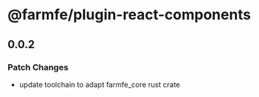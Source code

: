 # @farmfe/plugin-react-components

## 0.0.2

### Patch Changes

- update toolchain to adapt farmfe_core rust crate
